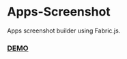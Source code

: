 # Apps-Screenshot
Apps screenshot builder using Fabric.js.

<h3><a href="http://ibacor.com/tools/apps-screenshot">DEMO</a></h3>
